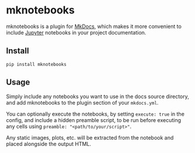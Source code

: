 # mknotebooks

mknotebooks is a plugin for [MkDocs](https://mkdocs.org), which makes it more convenient to include [Jupyter](https://jupyter.org) notebooks in your project documentation.

## Install

`pip install mknotebooks`

## Usage

Simply include any notebooks you want to use in the docs source directory, and add mknotebooks to the plugin section of your `mkdocs.yml`.

You can optionally execute the notebooks, by setting `execute: true` in the config, and include a hidden preamble script, to be run before executing any cells using `preamble: "<path/to/your/script>"`.

Any static images, plots, etc. will be extracted from the notebook and placed alongside the output HTML.
